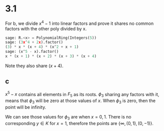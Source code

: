 # 3.1

For b, we divide $x^4 - 1$ into linear factors and prove it shares no common
factors with the other poly divided by x.

```python
sage: R.<x> = PolynomialRing(Integers(5))
sage: (3x^4 + 2x).factor()
(3) * x * (x + 4) * (x^2 + x + 1)
sage: (x^5 - x).factor()
x * (x + 1) * (x + 2) * (x + 3) * (x + 4)
```

Note they also share $(x + 4)$.

## c

$x^5 - x$ contains all elements in $F_5$ as its roots.
$\phi_3$ sharing any factors with it, means that
$\phi_3$ will be zero at those values of $x$. When
$\phi_3$ is zero, then the point will be infinity.

We can see those values for $\phi_3$ are when $x = 0, 1$.
There is no corresponding $y \in K$ for $x = 1$, therefore the points are
$\{ \infty, (0, 1), (0, -1) \}$.


